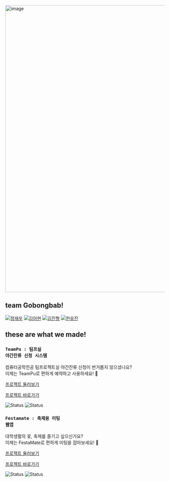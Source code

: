<img width="906" alt="image" src="https://github.com/user-attachments/assets/7086332e-7779-4f36-880b-f21f2441ae28" />

## team Gobongbab!
[![정재우](https://img.shields.io/badge/BE-holyPigeon%20정재우-orange)](https://github.com/holyPigeon)
[![김아현](https://img.shields.io/badge/BE-ahyeonkong%20김아현-pink)](https://github.com/ahyeonkong)
[![김진형](https://img.shields.io/badge/BE-Muokok%20김진형-purple)](https://github.com/Muokok)
[![한유진](https://img.shields.io/badge/FE-yummjin%20한유진-yellow)](https://github.com/yummjin)


## these are what we made!

### <code>TeamPu : 팀프실 야간잔류 신청 시스템</code>

컴퓨터공학전공 팀프로젝트실 야간잔류 신청이 번거롭지 않으셨나요?<br>
이제는 TeamPu로 편하게 예약하고 사용하세요! 🎉

[프로젝트 둘러보기](https://github.com/Gobongbab/TeamPu-Server/blob/develop/README.md)

[프로젝트 바로가기](https://www.team-pu.site/)

![Status](https://img.shields.io/badge/server-done-blue)
![Status](https://img.shields.io/badge/client-done-blue)

### <code>Festamate : 축제용 미팅 웹앱</code>

대학생활의 꽃, 축제를 즐기고 싶으신가요?<br>
이제는 FestaMate로 편하게 미팅을 잡아보세요! 🎉

[프로젝트 둘러보기](https://github.com/Gobongbab/Festamate-Server/blob/develop/README.md)

[프로젝트 바로가기](https://festamate-web.vercel.app/)

![Status](https://img.shields.io/badge/server-on%20progress-green)
![Status](https://img.shields.io/badge/client-on%20progress-green)













